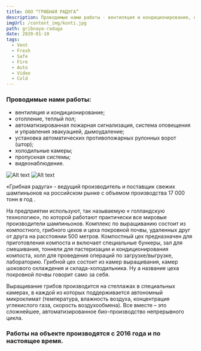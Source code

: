 ```yaml
---
title: ООО “ГРИБНАЯ РАДУГА”
description: Проводимые нами работы - вентиляция и кондиционирование, отопление, теплый пол, автоматизированная пожарная сигнализация, система оповещения и управления эвакуацией, дымоудаление, установка автоматических противопожарных рулонных ворот (штор), холодильные камеры, пропускная системы, видеонаблюдение.
imgUrl: /content_img/konti.jpg
path: gribnaya-raduga
date: 2020-01-10
tags:
  - Vent
  - Fresh
  - Safe
  - Fire
  - Auto
  - Video
  - Cold
---
```


### Проводимые нами работы:
- вентиляция и кондиционирование;
- отопление, теплый пол;
- автоматизированная пожарная сигнализация, система оповещения и управления эвакуацией, дымоудаление;
- установка автоматических противопожарных рулонных ворот (штор);
- холодильные камеры;
- пропускная системы;
- видеонаблюдение.

![Alt text](/content_img/konti-1.jpg)
![Alt text](/content_img/konti-2.jpg)

«Грибная радуга» - ведущий производитель и поставщик свежих шампиньонов на российском рынке с объемом производства 17 000 тонн в год .

На предприятии используют, так называемую « голландскую технологию», по которой работают практически все мировые производители шампиньонов. Комплекс по выращиванию состоит из компостного, грибного цехов и цеха покровной почвы, удаленных друг от друга на расстоянии 500 метров. Компостный цех предназначен для приготовления компоста и включает специальные бункеры, зал для смешивания, тоннели для пастеризации и кондиционирования компоста, холл для проведения операций по загрузке/выгрузке, лабораторию. Грибной цех состоит из камер выращивания, камер шокового охлаждения и склада-холодильника. Ну а название цеха покровной почвы говорит само за себя.

Выращивание грибов производится на стеллажах в специальных камерах, в каждой из которых поддерживается автономный микроклимат (температура, влажность воздуха, концентрация углекислого газа, скорость воздухообмена). Все вместе – это сложнейшее, автоматизированное био-производство непрерывного цикла.

### Работы на объекте производятся с 2016 года и по настоящее время.